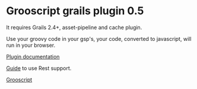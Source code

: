 Grooscript grails plugin 0.5
============================

It requires Grails 2.4+, asset-pipeline and cache plugin.

Use your groovy code in your gsp's, your code, converted to javascript, will run in your browser.

[Plugin documentation](http://grooscript.org/grails-plugin/index.html)

[Guide](http://grooscript.org/grails-plugin/rest-demo.html) to use Rest support.

[Grooscript](http://grooscript.org/)

